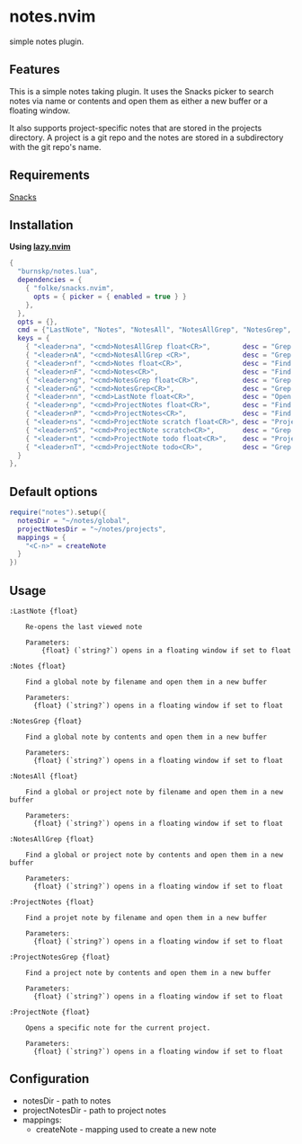 # notes.nvim

simple notes plugin.

## Features

This is a simple notes taking plugin. It uses the Snacks picker to search notes
via name or contents and open them as either a new buffer or a floating window.

It also supports project-specific notes that are stored in the projects
directory. A project is a git repo and the notes are stored in a subdirectory
with the git repo's name.

## Requirements

[Snacks](https://github.com/folke/snacks.nvim)

## Installation

**Using [lazy.nvim](https://github.com/folke/lazy.nvim)**

```lua
{
  "burnskp/notes.lua",
  dependencies = {
    { "folke/snacks.nvim",
      opts = { picker = { enabled = true } }
    },
  },
  opts = {},
  cmd = {"LastNote", "Notes", "NotesAll", "NotesAllGrep", "NotesGrep", "ProjectNote", "ProjectNotes", "ProjectNotesGrep"},
  keys = {
    { "<leader>na", "<cmd>NotesAllGrep float<CR>",        desc = "Grep All Notes (Float)" },
    { "<leader>nA", "<cmd>NotesAllGrep <CR>",             desc = "Grep All Notes" },
    { "<leader>nf", "<cmd>Notes float<CR>",               desc = "Find Notes (Float)" },
    { "<leader>nF", "<cmd>Notes<CR>",                     desc = "Find Notes" },
    { "<leader>ng", "<cmd>NotesGrep float<CR>",           desc = "Grep Notes (Float)" },
    { "<leader>nG", "<cmd>NotesGrep<CR>",                 desc = "Grep Notes" },
    { "<leader>nn", "<cmd>LastNote float<CR>",            desc = "Open Last Note (Float)" },
    { "<leader>np", "<cmd>ProjectNotes float<CR>",        desc = "Find Project Notes (Float)" },
    { "<leader>nP", "<cmd>ProjectNotes<CR>",              desc = "Find Project Notes" },
    { "<leader>ns", "<cmd>ProjectNote scratch float<CR>", desc = "Project Note - Scratch (Float)" },
    { "<leader>nS", "<cmd>ProjectNote scratch<CR>",       desc = "Grep Project NotNote - Scratch" },
    { "<leader>nt", "<cmd>ProjectNote todo float<CR>",    desc = "Project Note - Todo (Float)" },
    { "<leader>nT", "<cmd>ProjectNote todo<CR>",          desc = "Grep Project NotNote - Todo" },
  }
},
```

## Default options

```lua
require("notes").setup({
  notesDir = "~/notes/global",
  projectNotesDir = "~/notes/projects",
  mappings = {
    "<C-n>" = createNote
  }
})
```

## Usage

```vimdoc
:LastNote {float}

    Re-opens the last viewed note

    Parameters:
        {float} (`string?`) opens in a floating window if set to float

:Notes {float}

    Find a global note by filename and open them in a new buffer

    Parameters:
      {float} (`string?`) opens in a floating window if set to float

:NotesGrep {float}

    Find a global note by contents and open them in a new buffer

    Parameters:
      {float} (`string?`) opens in a floating window if set to float

:NotesAll {float}

    Find a global or project note by filename and open them in a new buffer

    Parameters:
      {float} (`string?`) opens in a floating window if set to float

:NotesAllGrep {float}

    Find a global or project note by contents and open them in a new buffer

    Parameters:
      {float} (`string?`) opens in a floating window if set to float

:ProjectNotes {float}

    Find a projet note by filename and open them in a new buffer

    Parameters:
      {float} (`string?`) opens in a floating window if set to float

:ProjectNotesGrep {float}

    Find a project note by contents and open them in a new buffer

    Parameters:
      {float} (`string?`) opens in a floating window if set to float

:ProjectNote {float}

    Opens a specific note for the current project.

    Parameters:
      {float} (`string?`) opens in a floating window if set to float

```

## Configuration

- notesDir - path to notes
- projectNotesDir - path to project notes
- mappings:
  - createNote - mapping used to create a new note
